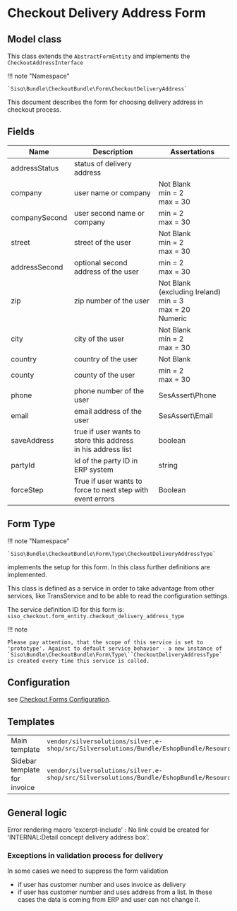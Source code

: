 # Checkout Delivery Address Form

## Model class

This class extends the `AbstractFormEntity` and implements the `CheckoutAddressInterface`

!!! note "Namespace"

    `Siso\Bundle\CheckoutBundle\Form\CheckoutDeliveryAddress`

This document describes the form for choosing delivery address in checkout process.

## Fields

|Name|Description|Assertations|
|--- |--- |--- |
|addressStatus|status of delivery address||
|company|user name or company|Not Blank</br>min = 2</br>max = 30|
|companySecond|user second name or company|min = 2</br>max = 30|
|street|street of the user|Not Blank</br>min = 2</br>max = 30|
|addressSecond|optional second address of the user|min = 2</br>max = 30|
|zip|zip number of the user|Not Blank (excluding Ireland)</br>min = 3</br>max = 20</br>Numeric|
|city|city of the user|Not Blank</br>min = 2</br>max = 30|
|country|country of the user|Not Blank|
|county|county of the user|min = 2</br>max = 30|
|phone|phone number of the user|SesAssert\Phone|
|email|email address of the user|SesAssert\Email|
|saveAddress|true if user wants to store this address</br>in his address list|boolean|
|partyId|Id of the party ID in ERP system|string|
|forceStep|True if user wants to force to next step with event errors|Boolean|

## Form Type

!!! note "Namespace"

    `Siso\Bundle\CheckoutBundle\Form\Type\CheckoutDeliveryAddressType`

implements the setup for this form. In this class further definitions are implemented.

This class is defined as a service in order to take advantage from other services, like TransService and to be able to read the configuration settings.

The service definition ID for this form is: `siso_checkout.form_entity.checkout_delivery_address_type`

!!! note

    Please pay attention, that the scope of this service is set to 'prototype'. Against to default service behavior - a new instance of `Siso\Bundle\CheckoutBundle\Form\Type\``CheckoutDeliveryAddressType` is created every time this service is called.

## Configuration

see [Checkout Forms Configuration](configuration_for_checkout_forms.md).

## Templates

|                              |        |
| ---------------------------- | ------ |
| Main template                | `vendor/silversolutions/silver.e-shop/src/Silversolutions/Bundle/EshopBundle/Resources/views/Checkout/checkout_delivery_address.html.twig` |
| Sidebar template for invoice | `vendor/silversolutions/silver.e-shop/src/Silversolutions/Bundle/EshopBundle/Resources/views/Checkout/sidebar_delivery_address.html.twig`  |

## General logic

Error rendering macro 'excerpt-include' : No link could be created for 'INTERNAL:Detail concept delivery address box'.

### Exceptions in validation process for delivery

In some cases we need to suppress the form validation

- if user has customer number and uses invoice as delivery
- if user has customer number and uses address from a list. In these cases the data is coming from ERP and user can not change it.
